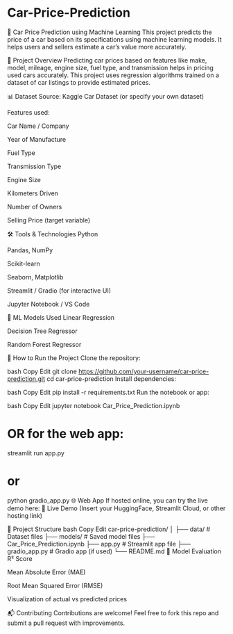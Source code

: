 # Car-Price-Prediction
🚗 Car Price Prediction using Machine Learning
This project predicts the price of a car based on its specifications using machine learning models. It helps users and sellers estimate a car’s value more accurately.

📌 Project Overview
Predicting car prices based on features like make, model, mileage, engine size, fuel type, and transmission helps in pricing used cars accurately. This project uses regression algorithms trained on a dataset of car listings to provide estimated prices.

📊 Dataset
Source: Kaggle Car Dataset (or specify your own dataset)

Features used:

Car Name / Company

Year of Manufacture

Fuel Type

Transmission Type

Engine Size

Kilometers Driven

Number of Owners

Selling Price (target variable)

🛠️ Tools & Technologies
Python

Pandas, NumPy

Scikit-learn

Seaborn, Matplotlib

Streamlit / Gradio (for interactive UI)

Jupyter Notebook / VS Code

🤖 ML Models Used
Linear Regression


Decision Tree Regressor

Random Forest Regressor

🚀 How to Run the Project
Clone the repository:

bash
Copy
Edit
git clone https://github.com/your-username/car-price-prediction.git
cd car-price-prediction
Install dependencies:

bash
Copy
Edit
pip install -r requirements.txt
Run the notebook or app:

bash
Copy
Edit
jupyter notebook Car_Price_Prediction.ipynb
# OR for the web app:
streamlit run app.py
# or
python gradio_app.py
🌐 Web App
If hosted online, you can try the live demo here:
🔗 Live Demo (Insert your HuggingFace, Streamlit Cloud, or other hosting link)

📁 Project Structure
bash
Copy
Edit
car-price-prediction/
│
├── data/                   # Dataset files
├── models/                 # Saved model files
├── Car_Price_Prediction.ipynb
├── app.py                  # Streamlit app file
├── gradio_app.py           # Gradio app (if used)
└── README.md
🧪 Model Evaluation
R² Score

Mean Absolute Error (MAE)

Root Mean Squared Error (RMSE)

Visualization of actual vs predicted prices

📬 Contributing
Contributions are welcome! Feel free to fork this repo and submit a pull request with improvements.

